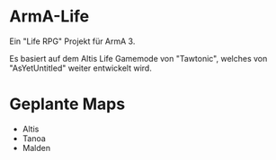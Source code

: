 # ArmA-Life

Ein "Life RPG" Projekt für ArmA 3.

Es basiert auf dem Altis Life Gamemode von "Tawtonic", welches von "AsYetUntitled" weiter entwickelt wird.


# Geplante Maps

* Altis
* Tanoa
* Malden
